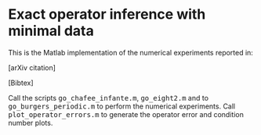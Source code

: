 # Exact operator inference with minimal data

This is the Matlab implementation of the numerical experiments reported in: 

[arXiv citation]

[Bibtex]

Call the scripts <tt>go_chafee_infante.m</tt>, <tt>go_eight2.m</tt> and to <tt>go_burgers_periodic.m</tt> to perform the numerical experiments. Call <tt>plot_operator_errors.m</tt> to generate the operator error and condition number plots.



